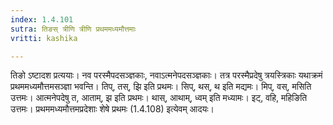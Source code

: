```yaml
---
index: 1.4.101
sutra: तिङस् त्रीणि त्रीणि प्रथममध्यमौत्तमाः
vritti: kashika

---
```

तिङो ऽष्टादश प्रत्ययाः। नव परस्मैपदसञ्ज्ञकाः, नवाऽत्मनेपदसञ्ज्ञकाः। तत्र परस्मैप्रदेषु त्रयस्त्रिकाः यथाक्रमं प्रथममध्यमौत्तमसञ्ज्ञा भवन्ति। तिप्, तस्, झि इति प्रथमः। सिप्, थस्, थ इति मद्यमः। मिप्, वस्, मसिति उत्तमः। आत्मनेपदेषु त, आताम्, झ इति प्रथमः। थास्, आथाम्, ध्वम् इति मध्यामः। इट्, वहि, महिङिति उत्तमः। प्रथममध्यमौत्तमप्रदेशाः शेषे प्रथमः (1.4.108) इत्येवम् आदयः।